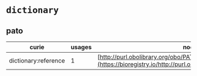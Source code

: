 # `dictionary`
## pato
| curie                |   usages | nodes                                                                                                             |
|----------------------|----------|-------------------------------------------------------------------------------------------------------------------|
| dictionary:reference |        1 | [http://purl.obolibrary.org/obo/PATO:0000389](https://bioregistry.io/http://purl.obolibrary.org/obo/PATO:0000389) |

